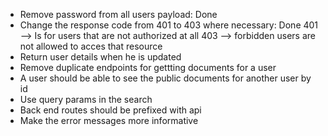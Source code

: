 - Remove password from all users payload: Done
- Change the response code from 401 to 403 where necessary: Done
401 --> Is for users that are not authorized at all
403 --> forbidden users are not allowed to acces that resource
- Return user details when he is updated
- Remove duplicate endpoints for gettting documents for a user
- A user should be able to see the public documents for another user by id
- Use query params in the search
- Back end routes should be prefixed with api
- Make the error messages more informative
